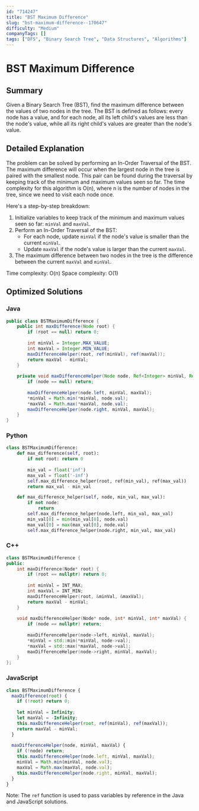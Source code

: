 ```yaml
---
id: "714247"
title: "BST Maximum Difference"
slug: "bst-maximum-difference--170647"
difficulty: "Medium"
companyTags: []
tags: ["DFS", "Binary Search Tree", "Data Structures", "Algorithms"]
---
```


**BST Maximum Difference**
=====================

## Summary
Given a Binary Search Tree (BST), find the maximum difference between the values of two nodes in the tree. The BST is defined as follows: every node has a value, and for each node, all its left child's values are less than the node's value, while all its right child's values are greater than the node's value.

## Detailed Explanation
The problem can be solved by performing an In-Order Traversal of the BST. The maximum difference will occur when the largest node in the tree is paired with the smallest node. This pair can be found during the traversal by keeping track of the minimum and maximum values seen so far. The time complexity for this algorithm is O(n), where n is the number of nodes in the tree, since we need to visit each node once.

Here's a step-by-step breakdown:

1. Initialize variables to keep track of the minimum and maximum values seen so far: `minVal` and `maxVal`.
2. Perform an In-Order Traversal of the BST:
	* For each node, update `minVal` if the node's value is smaller than the current `minVal`.
	* Update `maxVal` if the node's value is larger than the current `maxVal`.
3. The maximum difference between two nodes in the tree is the difference between the current `maxVal` and `minVal`.

Time complexity: O(n)
Space complexity: O(1)

## Optimized Solutions
### Java
```java
public class BSTMaximumDifference {
    public int maxDifference(Node root) {
        if (root == null) return 0;
        
        int minVal = Integer.MAX_VALUE;
        int maxVal = Integer.MIN_VALUE;
        maxDifferenceHelper(root, ref(minVal), ref(maxVal));
        return maxVal - minVal;
    }
    
    private void maxDifferenceHelper(Node node, Ref<Integer> minVal, Ref<Integer> maxVal) {
        if (node == null) return;
        
        maxDifferenceHelper(node.left, minVal, maxVal);
        *minVal = Math.min(*minVal, node.val);
        *maxVal = Math.max(*maxVal, node.val);
        maxDifferenceHelper(node.right, minVal, maxVal);
    }
}
```

### Python
```python
class BSTMaximumDifference:
    def max_difference(self, root):
        if not root: return 0
        
        min_val = float('inf')
        max_val = float('-inf')
        self.max_difference_helper(root, ref(min_val), ref(max_val))
        return max_val - min_val

    def max_difference_helper(self, node, min_val, max_val):
        if not node:
            return
        self.max_difference_helper(node.left, min_val, max_val)
        min_val[0] = min(min_val[0], node.val)
        max_val[0] = max(max_val[0], node.val)
        self.max_difference_helper(node.right, min_val, max_val)
```

### C++
```cpp
class BSTMaximumDifference {
public:
    int maxDifference(Node* root) {
        if (root == nullptr) return 0;
        
        int minVal = INT_MAX;
        int maxVal = INT_MIN;
        maxDifferenceHelper(root, &minVal, &maxVal);
        return maxVal - minVal;
    }
    
    void maxDifferenceHelper(Node* node, int* minVal, int* maxVal) {
        if (node == nullptr) return;
        
        maxDifferenceHelper(node->left, minVal, maxVal);
        *minVal = std::min(*minVal, node->val);
        *maxVal = std::max(*maxVal, node->val);
        maxDifferenceHelper(node->right, minVal, maxVal);
    }
};
```

### JavaScript
```javascript
class BSTMaximumDifference {
  maxDifference(root) {
    if (!root) return 0;
    
    let minVal = Infinity;
    let maxVal = -Infinity;
    this.maxDifferenceHelper(root, ref(minVal), ref(maxVal));
    return maxVal - minVal;
  }
  
  maxDifferenceHelper(node, minVal, maxVal) {
    if (!node) return;
    this.maxDifferenceHelper(node.left, minVal, maxVal);
    minVal = Math.min(minVal, node.val);
    maxVal = Math.max(maxVal, node.val);
    this.maxDifferenceHelper(node.right, minVal, maxVal);
  }
}
```

Note: The `ref` function is used to pass variables by reference in the Java and JavaScript solutions.